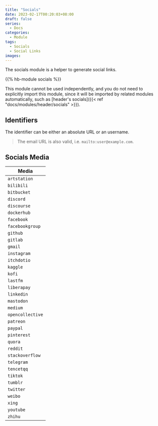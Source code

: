 ```yaml
---
title: "Socials"
date: 2023-02-17T00:20:03+08:00
draft: false
series:
  - Docs
categories:
  - Module
tags:
  - Socials
  - Social Links
images:
---
```


The socials module is a helper to generate social links.

<!--more-->

{{% hb-module socials %}}

This module cannot be used independently, and you do not need to explicitly import this module, since it will be imported by related modules automatically, such as [header's socials]({{< ref "docs/modules/header/socials" >}}).

## Identifiers

The identifier can be either an absolute URL or an username.

> The email URL is also valid, i.e. `mailto:user@example.com`.

## Socials Media

| Media            |
| ---------------- |
| `artstation`     |
| `bilibili`       |
| `bitbucket`      |
| `discord`        |
| `discourse`      |
| `dockerhub`      |
| `facebook`       |
| `facebookgroup`  |
| `github`         |
| `gitlab`         |
| `gmail`          |
| `instagram`      |
| `itchdotio`      |
| `kaggle`         |
| `kofi`           |
| `lastfm`         |
| `liberapay`      |
| `linkedin`       |
| `mastodon`       |
| `medium`         |
| `opencollective` |
| `patreon`        |
| `paypal`         |
| `pinterest`      |
| `quora`          |
| `reddit`         |
| `stackoverflow`  |
| `telegram`       |
| `tencetqq`       |
| `tiktok`         |
| `tumblr`         |
| `twitter`        |
| `weibo`          |
| `xing`           |
| `youtube`        |
| `zhihu`          |
